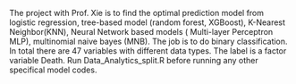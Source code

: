 The project with Prof. Xie is to find the optimal prediction model from logistic regression, tree-based model (random forest, XGBoost), K-Nearest Neighbor(KNN), Neural Network based models ( Multi-layer Perceptron MLP), multinomial naive bayes (MNB).
The job is to do binary classification. In total there are 47 variables with different data types. The label is a factor variable Death.
Run Data_Analytics_split.R before running any other specifical model codes.
